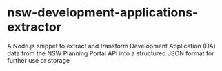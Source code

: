 # nsw-development-applications-extractor
A Node.js snippet to extract and transform Development Application (DA) data from the NSW Planning Portal API into a structured JSON format for further use or storage
